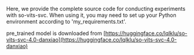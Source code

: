 Here, we provide the complete source code for conducting experiments with so-vits-svc. When using it, you may need to set up your Python environment according to 'my_requirements.txt'.

pre_trained model is downloaded from [https://huggingface.co/lqlklu/so-vits-svc-4.0-danxiao](https://huggingface.co/lqlklu/so-vits-svc-4.0-danxiao)